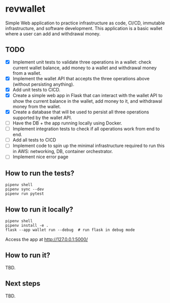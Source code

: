 # revwallet
Simple Web application to practice infrastructure as code, CI/CD, immutable infrastructure, and software development. This application is a basic wallet where a user can add and withdrawal money.

## TODO
- [X] Implement unit tests to validate three operations in a wallet: check current wallet balance, add money to a wallet and withdrawal money from a wallet.
- [X] Implement the wallet API that accepts the three operations above (without persisting anything).
- [X] Add unit tests to CICD.
- [X] Create a simple web app in Flask that can interact with the wallet API to show the current balance in the wallet, add money to it, and withdrawal money from the wallet.
- [X] Create a database that will be used to persist all three operations supported by the wallet API.
- [ ] Have the DB + the app running locally using Docker.
- [ ] Implement integration tests to check if all operations work from end to end.
- [ ] Add all tests to CICD
- [ ] Implement code to spin up the minimal infrastructure required to run this in AWS: networking, DB, container orchestrator.
- [ ] Implement nice error page

## How to run the tests?
```
pipenv shell
pipenv sync --dev
pipenv run pytest
```

## How to run it locally?
```
pipenv shell
pipenv install -e .
flask --app wallet run --debug  # run flask in debug mode
```

Access the app at http://127.0.0.1:5000/

## How to run it?
TBD.

## Next steps
TBD.